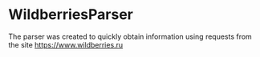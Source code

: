 # WildberriesParser
The parser was created to quickly obtain information using requests from the site https://www.wildberries.ru
